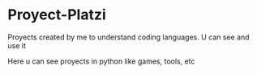 # Proyect-Platzi
Proyects created by me to understand coding languages. U can see and use it

Here u can see proyects in python like games, tools, etc

